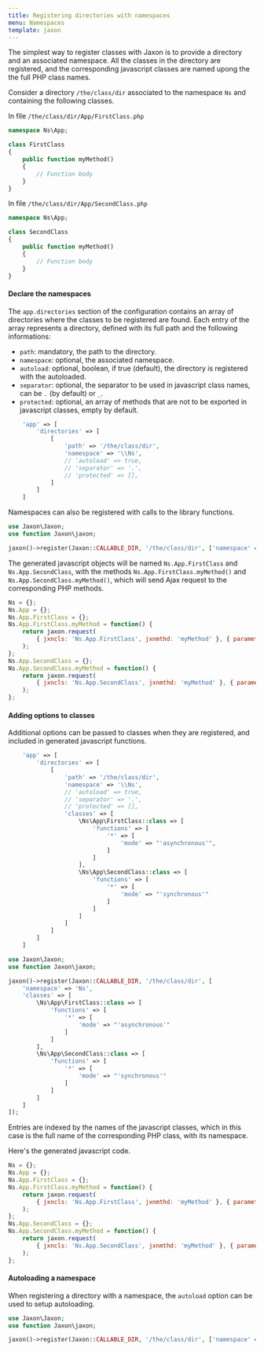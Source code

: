 ```yaml
---
title: Registering directories with namespaces
menu: Namespaces
template: jaxon
---
```


The simplest way to register classes with Jaxon is to provide a directory and an associated namespace.
All the classes in the directory are registered, and the corresponding javascript classes are named upong the the full PHP class names.

Consider a directory `/the/class/dir` associated to the namespace `Ns` and containing the following classes.

In file `/the/class/dir/App/FirstClass.php`

```php
namespace Ns\App;

class FirstClass
{
    public function myMethod()
    {
        // Function body
    }
}
```

In file `/the/class/dir/App/SecondClass.php`

```php
namespace Ns\App;

class SecondClass
{
    public function myMethod()
    {
        // Function body
    }
}
```

#### Declare the namespaces

The `app.directories` section of the configuration contains an array of directories where the classes to be registered are found.
Each entry of the array represents a directory, defined with its full path and the following informations:

- `path`: mandatory, the path to the directory.
- `namespace`: optional, the associated namespace.
- `autoload`: optional, boolean, if true (default), the directory is registered with the autoloaded.
- `separator`: optional, the separator to be used in javascript class names, can be `.` (by default) or `_`.
- `protected`: optional, an array of methods that are not to be exported in javascript classes, empty by default.

```php
    'app' => [
        'directories' => [
            [
                'path' => '/the/class/dir',
                'namespace' => '\\Ns',
                // 'autoload' => true,
                // 'separator' => '.',
                // 'protected' => [],
            ]
        ]
    ]
```

Namespaces can also be registered with calls to the library functions.

```php
use Jaxon\Jaxon;
use function Jaxon\jaxon;

jaxon()->register(Jaxon::CALLABLE_DIR, '/the/class/dir', ['namespace' => 'Ns']);
```

The generated javascript objects will be named `Ns.App.FirstClass` and  `Ns.App.SecondClass`, with the methods `Ns.App.FirstClass.myMethod()` and  `Ns.App.SecondClass.myMethod()`, which will send Ajax request to the corresponding PHP methods.

```js
Ns = {};
Ns.App = {};
Ns.App.FirstClass = {};
Ns.App.FirstClass.myMethod = function() {
    return jaxon.request(
        { jxncls: 'Ns.App.FirstClass', jxnmthd: 'myMethod' }, { parameters: arguments }
    );
};
Ns.App.SecondClass = {};
Ns.App.SecondClass.myMethod = function() {
    return jaxon.request(
        { jxncls: 'Ns.App.SecondClass', jxnmthd: 'myMethod' }, { parameters: arguments }
    );
};
```

#### Adding options to classes

Additional options can be passed to classes when they are registered, and included in generated javascript functions.

```php
    'app' => [
        'directories' => [
            [
                'path' => '/the/class/dir',
                'namespace' => '\\Ns',
                // 'autoload' => true,
                // 'separator' => '.',
                // 'protected' => [],
                'classes' => [
                    \Ns\App\FirstClass::class => [
                        'functions' => [
                            '*' => [
                                'mode' => "'asynchronous'",
                            ]
                        ]
                    ],
                    \Ns\App\SecondClass::class => [
                        'functions' => [
                            '*' => [
                                'mode' => "'synchronous'"
                            ]
                        ]
                    ]
                ]
            ]
        ]
    ]
```

```php
use Jaxon\Jaxon;
use function Jaxon\jaxon;

jaxon()->register(Jaxon::CALLABLE_DIR, '/the/class/dir', [
    'namespace' => 'Ns',
    'classes' => [
        \Ns\App\FirstClass::class => [
            'functions' => [
                '*' => [
                    'mode' => "'asynchronous'"
                ]
            ]
        ],
        \Ns\App\SecondClass::class => [
            'functions' => [
                '*' => [
                    'mode' => "'synchronous'"
                ]
            ]
        ]
    ]
]);
```

Entries are indexed by the names of the javascript classes, which in this case is the full name of the corresponding PHP class, with its namespace.

Here's the generated javascript code.

```js
Ns = {};
Ns.App = {};
Ns.App.FirstClass = {};
Ns.App.FirstClass.myMethod = function() {
    return jaxon.request(
        { jxncls: 'Ns.App.FirstClass', jxnmthd: 'myMethod' }, { parameters: arguments, mode: 'asynchronous' }
    );
};
Ns.App.SecondClass = {};
Ns.App.SecondClass.myMethod = function() {
    return jaxon.request(
        { jxncls: 'Ns.App.SecondClass', jxnmthd: 'myMethod' }, { parameters: arguments, mode: 'synchronous' }
    );
};
```

#### Autoloading a namespace

When registering a directory with a namespace, the `autoload` option can be used to setup autoloading.

```php
use Jaxon\Jaxon;
use function Jaxon\jaxon;

jaxon()->register(Jaxon::CALLABLE_DIR, '/the/class/dir', ['namespace' => 'Ns', 'autoload' => true]);
```
